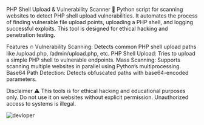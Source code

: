 PHP Shell Upload & Vulnerability Scanner 🚀
Python script for scanning websites to detect PHP shell upload vulnerabilities. It automates the process of finding vulnerable file upload points, uploading a PHP shell, and logging successful exploits. This tool is designed for ethical hacking and penetration testing.

Features 🔥
Vulnerability Scanning: Detects common PHP shell upload paths like /upload.php, /admin/upload.php, etc.
PHP Shell Upload: Tries to upload a simple PHP shell to vulnerable endpoints.
Mass Scanning: Supports scanning multiple websites in parallel using Python’s multiprocessing.
Base64 Path Detection: Detects obfuscated paths with base64-encoded parameters.

Disclaimer ⚠️
This tools is for ethical hacking and educational purposes only. Do not use it on websites without explicit permission. Unauthorized access to systems is illegal.

![devloper](https://github.com/user-attachments/assets/b15ebc07-5fb0-4466-845a-9980c1f30cae)
